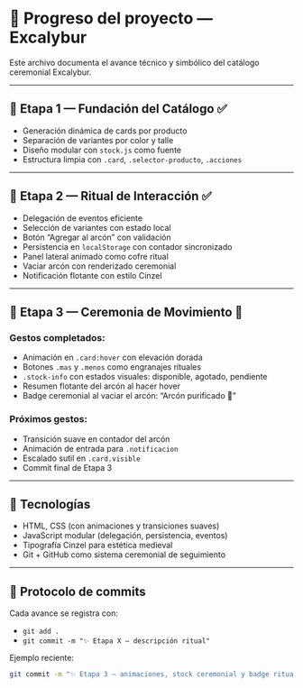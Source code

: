 # 📜 Progreso del proyecto — Excalybur

Este archivo documenta el avance técnico y simbólico del catálogo ceremonial Excalybur.

---

## 🧱 Etapa 1 — Fundación del Catálogo ✅

- Generación dinámica de cards por producto
- Separación de variantes por color y talle
- Diseño modular con `stock.js` como fuente
- Estructura limpia con `.card`, `.selector-producto`, `.acciones`

---

## 🧱 Etapa 2 — Ritual de Interacción ✅

- Delegación de eventos eficiente
- Selección de variantes con estado local
- Botón “Agregar al arcón” con validación
- Persistencia en `localStorage` con contador sincronizado
- Panel lateral animado como cofre ritual
- Vaciar arcón con renderizado ceremonial
- Notificación flotante con estilo Cinzel

---

## 🧱 Etapa 3 — Ceremonia de Movimiento 🔄

### Gestos completados:

- Animación en `.card:hover` con elevación dorada
- Botones `.mas` y `.menos` como engranajes rituales
- `.stock-info` con estados visuales: disponible, agotado, pendiente
- Resumen flotante del arcón al hacer hover
- Badge ceremonial al vaciar el arcón: “Arcón purificado 🧺”

### Próximos gestos:

- Transición suave en contador del arcón
- Animación de entrada para `.notificacion`
- Escalado sutil en `.card.visible`
- Commit final de Etapa 3

---

## 🧵 Tecnologías

- HTML, CSS (con animaciones y transiciones suaves)
- JavaScript modular (delegación, persistencia, eventos)
- Tipografía Cinzel para estética medieval
- Git + GitHub como sistema ceremonial de seguimiento

---

## 🧺 Protocolo de commits

Cada avance se registra con:

- `git add .`
- `git commit -m "✨ Etapa X — descripción ritual"`

Ejemplo reciente:

```bash
git commit -m "✨ Etapa 3 — animaciones, stock ceremonial y badge ritual completados"